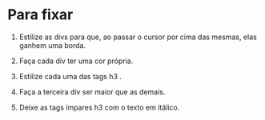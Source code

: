# Para fixar

1. Estilize as divs para que, ao passar o cursor por cima das mesmas, elas ganhem uma borda.

2. Faça cada div ter uma cor própria.

3. Estilize cada uma das tags h3 .

4. Faça a terceira div ser maior que as demais.

5. Deixe as tags ímpares h3 com o texto em itálico.
